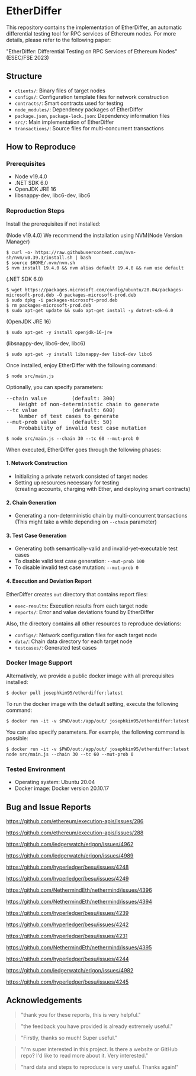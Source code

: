 # EtherDiffer
This repository contains the implementation of EtherDiffer,
an automatic differential testing tool for RPC services of
Ethereum nodes. For more details, please refer to the following
paper: 

"EtherDiffer: Differential Testing on RPC Services of
Ethereum Nodes" (ESEC/FSE 2023)

## Structure
* `clients/`: Binary files of target nodes 
* `configs/`: Configuration template files for network construction
* `contracts/`: Smart contracts used for testing
* `node_modules/`: Dependency packages of EtherDiffer
* `package.json`, `package-lock.json`: Dependency information files
* `src/`: Main implementation of EtherDiffer
* `transactions/`: Source files for multi-concurrent transactions

## How to Reproduce

### Prerequisites
* Node v19.4.0
* .NET SDK 6.0
* OpenJDK JRE 16
* libsnappy-dev, libc6-dev, libc6

### Reproduction Steps
Install the prerequisites if not installed:

(Node v19.4.0) 
We recommend the installation using NVM(Node Version Manager)
```
$ curl -o- https://raw.githubusercontent.com/nvm-sh/nvm/v0.39.3/install.sh | bash
$ source $HOME/.nvm/nvm.sh
$ nvm install 19.4.0 && nvm alias default 19.4.0 && nvm use default
```

(.NET SDK 6.0)
```
$ wget https://packages.microsoft.com/config/ubuntu/20.04/packages-microsoft-prod.deb -O packages-microsoft-prod.deb
$ sudo dpkg -i packages-microsoft-prod.deb
$ rm packages-microsoft-prod.deb
$ sudo apt-get update && sudo apt-get install -y dotnet-sdk-6.0
```

(OpenJDK JRE 16)
```
$ sudo apt-get -y install openjdk-16-jre
```

(libsnappy-dev, libc6-dev, libc6)
```
$ sudo apt-get -y install libsnappy-dev libc6-dev libc6
```

Once installed, enjoy EtherDiffer with the following command:
```
$ node src/main.js
```

Optionally, you can specify parameters:
<pre>
--chain value        (default: 300)
    Height of non-deterministic chain to generate
--tc value           (default: 600)
    Number of test cases to generate
--mut-prob value     (default: 50)
    Probability of invalid test case mutation
</pre>
```
$ node src/main.js --chain 30 --tc 60 --mut-prob 0
```

When executed, EtherDiffer goes through the following phases:

#### 1. Network Construction
* Initializing a private network consisted of target nodes
* Setting up resources necessary for testing <br/>
(creating accounts, charging with Ether, and deploying smart contracts)

#### 2. Chain Generation
* Generating a non-deterministic chain by multi-concurrent transactions <br/>
(This might take a while depending on `--chain` parameter)

#### 3. Test Case Generation
* Generating both semantically-valid and invalid-yet-executable test cases
* To disable valid test case generation: `--mut-prob 100`
* To disable invalid test case mutation: `--mut-prob 0` 

#### 4. Execution and Deviation Report
EtherDiffer creates `out` directory that contains report files:
* `exec-results`: Execution results from each target node
* `reports/`: Error and value deviations found by EtherDiffer

Also, the directory contains all other resources to reproduce deviations:
* `configs/`: Network configuration files for each target node
* `data/`: Chain data directory for each target node
* `testcases/`: Generated test cases

### Docker Image Support
Alternatively, we provide a public docker image with all prerequisites installed:
```
$ docker pull josephkim95/etherdiffer:latest
```

To run the docker image with the default setting, execute the following command:
```
$ docker run -it -v $PWD/out:/app/out/ josephkim95/etherdiffer:latest
```

You can also specify parameters. For example, the following command is possible:
```
$ docker run -it -v $PWD/out:/app/out/ josephkim95/etherdiffer:latest node src/main.js --chain 30 --tc 60 --mut-prob 0
```

### Tested Environment
* Operating system: Ubuntu 20.04
* Docker image: Docker version 20.10.17

## Bug and Issue Reports

<https://github.com/ethereum/execution-apis/issues/286>

<https://github.com/ethereum/execution-apis/issues/288>

<https://github.com/ledgerwatch/erigon/issues/4962>

<https://github.com/ledgerwatch/erigon/issues/4989>

<https://github.com/hyperledger/besu/issues/4248>

<https://github.com/hyperledger/besu/issues/4249>

<https://github.com/NethermindEth/nethermind/issues/4396>

<https://github.com/NethermindEth/nethermind/issues/4394>

<https://github.com/hyperledger/besu/issues/4239>

<https://github.com/hyperledger/besu/issues/4242>

<https://github.com/hyperledger/besu/issues/4231>

<https://github.com/NethermindEth/nethermind/issues/4395>

<https://github.com/hyperledger/besu/issues/4244>

<https://github.com/ledgerwatch/erigon/issues/4982>

<https://github.com/hyperledger/besu/issues/4245>

## Acknowledgements

> "thank you for these reports, this is very helpful."

> "the feedback you have provided is already extremely useful."

> "Firstly, thanks so much! Super useful."

> "I'm super interested in this project. Is there a website or GitHub repo? I'd like to read more about it. Very interested."

> "hard data and steps to reproduce is very useful. Thanks again!"
